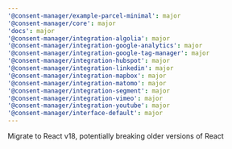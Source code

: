 ```yaml
---
'@consent-manager/example-parcel-minimal': major
'@consent-manager/core': major
'docs': major
'@consent-manager/integration-algolia': major
'@consent-manager/integration-google-analytics': major
'@consent-manager/integration-google-tag-manager': major
'@consent-manager/integration-hubspot': major
'@consent-manager/integration-linkedin': major
'@consent-manager/integration-mapbox': major
'@consent-manager/integration-matomo': major
'@consent-manager/integration-segment': major
'@consent-manager/integration-vimeo': major
'@consent-manager/integration-youtube': major
'@consent-manager/interface-default': major
---
```


Migrate to React v18, potentially breaking older versions of React
